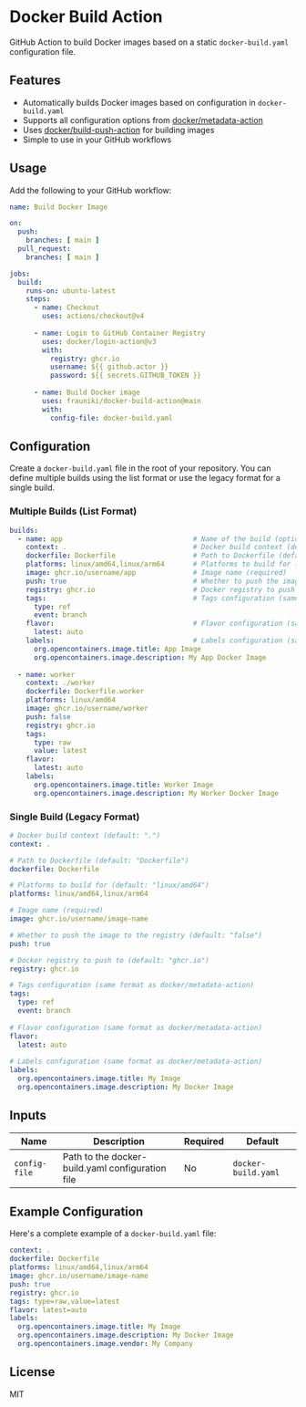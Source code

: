 # Docker Build Action

GitHub Action to build Docker images based on a static `docker-build.yaml` configuration file.

## Features

- Automatically builds Docker images based on configuration in `docker-build.yaml`
- Supports all configuration options from [docker/metadata-action](https://github.com/docker/metadata-action)
- Uses [docker/build-push-action](https://github.com/docker/build-push-action) for building images
- Simple to use in your GitHub workflows

## Usage

Add the following to your GitHub workflow:

```yaml
name: Build Docker Image

on:
  push:
    branches: [ main ]
  pull_request:
    branches: [ main ]

jobs:
  build:
    runs-on: ubuntu-latest
    steps:
      - name: Checkout
        uses: actions/checkout@v4
      
      - name: Login to GitHub Container Registry
        uses: docker/login-action@v3
        with:
          registry: ghcr.io
          username: ${{ github.actor }}
          password: ${{ secrets.GITHUB_TOKEN }}
      
      - name: Build Docker image
        uses: frauniki/docker-build-action@main
        with:
          config-file: docker-build.yaml
```

## Configuration

Create a `docker-build.yaml` file in the root of your repository. You can define multiple builds using the list format or use the legacy format for a single build.

### Multiple Builds (List Format)

```yaml
builds:
  - name: app                                # Name of the build (optional, default: "build-{index}")
    context: .                               # Docker build context (default: ".")
    dockerfile: Dockerfile                   # Path to Dockerfile (default: "Dockerfile")
    platforms: linux/amd64,linux/arm64       # Platforms to build for (default: "linux/amd64")
    image: ghcr.io/username/app              # Image name (required)
    push: true                               # Whether to push the image (default: false)
    registry: ghcr.io                        # Docker registry to push to (default: "ghcr.io")
    tags:                                    # Tags configuration (same format as docker/metadata-action)
      type: ref
      event: branch
    flavor:                                  # Flavor configuration (same format as docker/metadata-action)
      latest: auto
    labels:                                  # Labels configuration (same format as docker/metadata-action)
      org.opencontainers.image.title: App Image
      org.opencontainers.image.description: My App Docker Image
      
  - name: worker
    context: ./worker
    dockerfile: Dockerfile.worker
    platforms: linux/amd64
    image: ghcr.io/username/worker
    push: false
    registry: ghcr.io
    tags:
      type: raw
      value: latest
    flavor:
      latest: auto
    labels:
      org.opencontainers.image.title: Worker Image
      org.opencontainers.image.description: My Worker Docker Image
```

### Single Build (Legacy Format)

```yaml
# Docker build context (default: ".")
context: .

# Path to Dockerfile (default: "Dockerfile")
dockerfile: Dockerfile

# Platforms to build for (default: "linux/amd64")
platforms: linux/amd64,linux/arm64

# Image name (required)
image: ghcr.io/username/image-name

# Whether to push the image to the registry (default: "false")
push: true

# Docker registry to push to (default: "ghcr.io")
registry: ghcr.io

# Tags configuration (same format as docker/metadata-action)
tags:
  type: ref
  event: branch
  
# Flavor configuration (same format as docker/metadata-action)
flavor:
  latest: auto
  
# Labels configuration (same format as docker/metadata-action)
labels:
  org.opencontainers.image.title: My Image
  org.opencontainers.image.description: My Docker Image
```

## Inputs

| Name | Description | Required | Default |
|------|-------------|----------|---------|
| `config-file` | Path to the docker-build.yaml configuration file | No | `docker-build.yaml` |

## Example Configuration

Here's a complete example of a `docker-build.yaml` file:

```yaml
context: .
dockerfile: Dockerfile
platforms: linux/amd64,linux/arm64
image: ghcr.io/username/image-name
push: true
registry: ghcr.io
tags: type=raw,value=latest
flavor: latest=auto
labels:
  org.opencontainers.image.title: My Image
  org.opencontainers.image.description: My Docker Image
  org.opencontainers.image.vendor: My Company
```

## License

MIT
